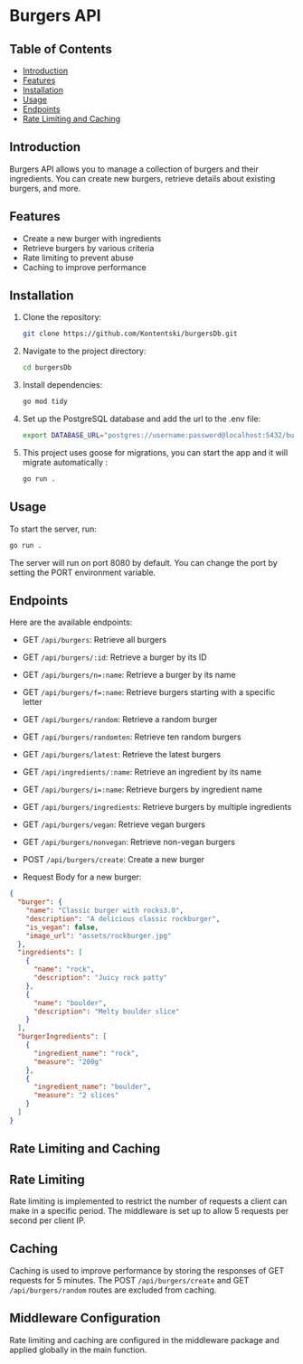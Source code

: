 # Burgers API

## Table of Contents
- [Introduction](#introduction)
- [Features](#features)
- [Installation](#installation)
- [Usage](#usage)
- [Endpoints](#endpoints)
- [Rate Limiting and Caching](#rate-limiting-and-caching)

## Introduction
Burgers API allows you to manage a collection of burgers and their ingredients. You can create new burgers, retrieve details about existing burgers, and more.

## Features
- Create a new burger with ingredients
- Retrieve burgers by various criteria
- Rate limiting to prevent abuse
- Caching to improve performance

## Installation
1. Clone the repository:
    ```sh
    git clone https://github.com/Kontentski/burgersDb.git
    ```
2. Navigate to the project directory:
    ```sh
    cd burgersDb
    ```
3. Install dependencies:
    ```sh
    go mod tidy
    ```
4. Set up the PostgreSQL database and add the url to the .env file:
   ```sh
   export DATABASE_URL="postgres://username:password@localhost:5432/burgers?sslmode=disable"
   ```
6. This project uses goose for migrations, you can start the app and it will migrate automatically :
    ```sh
    go run .
    ```

## Usage
To start the server, run:
```sh
go run .
```
The server will run on port 8080 by default. You can change the port by setting the PORT environment variable.

## Endpoints
Here are the available endpoints:

- GET `/api/burgers`: Retrieve all burgers
- GET `/api/burgers/:id`: Retrieve a burger by its ID
- GET `/api/burgers/n=:name`: Retrieve a burger by its name
- GET `/api/burgers/f=:name`: Retrieve burgers starting with a specific letter
- GET `/api/burgers/random`: Retrieve a random burger
- GET `/api/burgers/randomten`: Retrieve ten random burgers
- GET `/api/burgers/latest`: Retrieve the latest burgers
- GET `/api/ingredients/:name`: Retrieve an ingredient by its name
- GET `/api/burgers/i=:name`: Retrieve burgers by ingredient name
- GET `/api/burgers/ingredients`: Retrieve burgers by multiple ingredients
- GET `/api/burgers/vegan`: Retrieve vegan burgers
- GET `/api/burgers/nonvegan`: Retrieve non-vegan burgers
- POST `/api/burgers/create`: Create a new burger


- Request Body for a new burger:
```json
{
  "burger": {
    "name": "Classic burger with rocks3.0",
    "description": "A delicious classic rockburger",
    "is_vegan": false,
    "image_url": "assets/rockburger.jpg"
  },
  "ingredients": [
    {
      "name": "rock",
      "description": "Juicy rock patty"
    },
    {
      "name": "boulder",
      "description": "Melty boulder slice"
    }
  ],
  "burgerIngredients": [
    {
      "ingredient_name": "rock",
      "measure": "200g"
    },
    {
      "ingredient_name": "boulder",
      "measure": "2 slices"
    }
  ]
}
```
## Rate Limiting and Caching

## Rate Limiting
Rate limiting is implemented to restrict the number of requests a client can make in a specific period. The middleware is set up to allow 5 requests per second per client IP.

## Caching
Caching is used to improve performance by storing the responses of GET requests for 5 minutes. The POST `/api/burgers/create` and GET `/api/burgers/random` routes are excluded from caching.

## Middleware Configuration
Rate limiting and caching are configured in the middleware package and applied globally in the main function.

